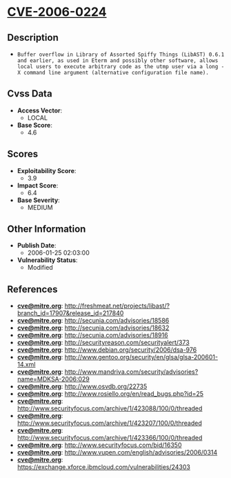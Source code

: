 
# [CVE-2006-0224](https://cve.mitre.org/cgi-bin/cvename.cgi?name=CVE-2006-0224)

## Description

- `Buffer overflow in Library of Assorted Spiffy Things (LibAST) 0.6.1 and earlier, as used in Eterm and possibly other software, allows local users to execute arbitrary code as the utmp user via a long -X command line argument (alternative configuration file name).`

## Cvss Data

- **Access Vector**:
  - LOCAL
- **Base Score**:
  - 4.6

## Scores

- **Exploitability Score**:
  - 3.9
- **Impact Score**:
  - 6.4
- **Base Severity**:
  - MEDIUM

## Other Information

- **Publish Date**:
  - 2006-01-25 02:03:00
- **Vulnerability Status**:
  - Modified

## References

- **cve@mitre.org**: http://freshmeat.net/projects/libast/?branch_id=17907&release_id=217840
- **cve@mitre.org**: http://secunia.com/advisories/18586
- **cve@mitre.org**: http://secunia.com/advisories/18632
- **cve@mitre.org**: http://secunia.com/advisories/18916
- **cve@mitre.org**: http://securityreason.com/securityalert/373
- **cve@mitre.org**: http://www.debian.org/security/2006/dsa-976
- **cve@mitre.org**: http://www.gentoo.org/security/en/glsa/glsa-200601-14.xml
- **cve@mitre.org**: http://www.mandriva.com/security/advisories?name=MDKSA-2006:029
- **cve@mitre.org**: http://www.osvdb.org/22735
- **cve@mitre.org**: http://www.rosiello.org/en/read_bugs.php?id=25
- **cve@mitre.org**: http://www.securityfocus.com/archive/1/423088/100/0/threaded
- **cve@mitre.org**: http://www.securityfocus.com/archive/1/423207/100/0/threaded
- **cve@mitre.org**: http://www.securityfocus.com/archive/1/423366/100/0/threaded
- **cve@mitre.org**: http://www.securityfocus.com/bid/16350
- **cve@mitre.org**: http://www.vupen.com/english/advisories/2006/0314
- **cve@mitre.org**: https://exchange.xforce.ibmcloud.com/vulnerabilities/24303
